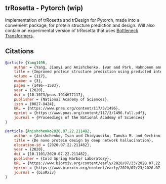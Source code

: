## trRosetta - Pytorch (wip)

Implementation of trRosetta and trDesign for Pytorch, made into a convenient package, for protein structure prediction and design. Will also contain an experimental version of trRosetta that uses <a href="https://github.com/lucidrains/bottleneck-transformer-pytorch">Bottleneck Transformers</a>.

## Citations

```bibtex
@article {Yang1496,
    author = {Yang, Jianyi and Anishchenko, Ivan and Park, Hahnbeom and Peng, Zhenling and Ovchinnikov, Sergey and Baker, David},
    title = {Improved protein structure prediction using predicted interresidue orientations},
    volume = {117},
    number = {3},
    pages = {1496--1503},
    year = {2020},
    doi = {10.1073/pnas.1914677117},
    publisher = {National Academy of Sciences},
    issn = {0027-8424},
    URL = {https://www.pnas.org/content/117/3/1496},
    eprint = {https://www.pnas.org/content/117/3/1496.full.pdf},
    journal = {Proceedings of the National Academy of Sciences}
}
```

```bibtex
@article {Anishchenko2020.07.22.211482,
	author = {Anishchenko, Ivan and Chidyausiku, Tamuka M. and Ovchinnikov, Sergey and Pellock, Samuel J. and Baker, David},
	title = {De novo protein design by deep network hallucination},
	elocation-id = {2020.07.22.211482},
	year = {2020},
	doi = {10.1101/2020.07.22.211482},
	publisher = {Cold Spring Harbor Laboratory},
	URL = {https://www.biorxiv.org/content/early/2020/07/23/2020.07.22.211482},
	eprint = {https://www.biorxiv.org/content/early/2020/07/23/2020.07.22.211482.full.pdf},
	journal = {bioRxiv}
}
```
